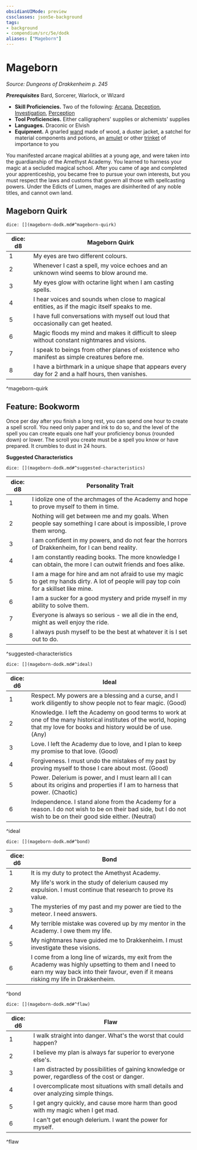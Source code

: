 ```yaml
---
obsidianUIMode: preview
cssclasses: json5e-background
tags:
- background
- compendium/src/5e/dodk
aliases: ["Mageborn"]
---
```

# Mageborn
*Source: Dungeons of Drakkenheim p. 245*  

***Prerequisites***  Bard,  Sorcerer,  Warlock, or  Wizard

- **Skill Proficiencies.** Two of the following: [Arcana](/Systems/5e/rules/skills.md#Arcana), [Deception](/Systems/5e/rules/skills.md#Deception), [Investigation](/Systems/5e/rules/skills.md#Investigation), [Perception](/Systems/5e/rules/skills.md#Perception)  
- **Tool Proficiencies.** Either calligraphers' supplies or alchemists' supplies  
- **Languages.** Draconic or Elvish  
- **Equipment.** A gnarled [wand](/Systems/5e/items/wand.md) made of wood, a duster jacket, a satchel for material components and potions, an [amulet](/Systems/5e/items/amulet.md) or other [trinket](/Systems/5e/items/trinket.md) of importance to you  

You manifested arcane magical abilities at a young age, and were taken into the guardianship of the Amethyst Academy. You learned to harness your magic at a secluded magical school. After you came of age and completed your apprenticeship, you became free to pursue your own interests, but you must respect the laws and customs that govern all those with spellcasting powers. Under the Edicts of Lumen, mages are disinherited of any noble titles, and cannot own land.

## Mageborn Quirk

`dice: [](mageborn-dodk.md#^mageborn-quirk)`

| dice: d8 | Mageborn Quirk |
|----------|----------------|
| 1 | My eyes are two different colours. |
| 2 | Whenever I cast a spell, my voice echoes and an unknown wind seems to blow around me. |
| 3 | My eyes glow with octarine light when I am casting spells. |
| 4 | I hear voices and sounds when close to magical entities, as if the magic itself speaks to me. |
| 5 | I have full conversations with myself out loud that occasionally can get heated. |
| 6 | Magic floods my mind and makes it difficult to sleep without constant nightmares and visions. |
| 7 | I speak to beings from other planes of existence who manifest as simple creatures before me. |
| 8 | I have a birthmark in a unique shape that appears every day for 2 and a half hours, then vanishes. |
^mageborn-quirk

## Feature: Bookworm

Once per day after you finish a long rest, you can spend one hour to create a spell scroll. You need only paper and ink to do so, and the level of the spell you can create equals one half your proficiency bonus (rounded down) or lower. The scroll you create must be a spell you know or have prepared. It crumbles to dust in 24 hours.

**Suggested Characteristics**

`dice: [](mageborn-dodk.md#^suggested-characteristics)`

| dice: d8 | Personality Trait |
|----------|-------------------|
| 1 | I idolize one of the archmages of the Academy and hope to prove myself to them in time. |
| 2 | Nothing will get between me and my goals. When people say something I care about is impossible, I prove them wrong. |
| 3 | I am confident in my powers, and do not fear the horrors of Drakkenheim, for I can bend reality. |
| 4 | I am constantly reading books. The more knowledge I can obtain, the more I can outwit friends and foes alike. |
| 5 | I am a mage for hire and am not afraid to use my magic to get my hands dirty. A lot of people will pay top coin for a skillset like mine. |
| 6 | I am a sucker for a good mystery and pride myself in my ability to solve them. |
| 7 | Everyone is always so serious - we all die in the end, might as well enjoy the ride. |
| 8 | I always push myself to be the best at whatever it is I set out to do. |
^suggested-characteristics

`dice: [](mageborn-dodk.md#^ideal)`

| dice: d6 | Ideal |
|----------|-------|
| 1 | Respect. My powers are a blessing and a curse, and I work diligently to show people not to fear magic. (Good) |
| 2 | Knowledge. I left the Academy on good terms to work at one of the many historical institutes of the world, hoping that my love for books and history would be of use. (Any) |
| 3 | Love. I left the Academy due to love, and I plan to keep my promise to that love. (Good) |
| 4 | Forgiveness. I must undo the mistakes of my past by proving myself to those I care about most. (Good) |
| 5 | Power. Delerium is power, and I must learn all I can about its origins and properties if I am to harness that power. (Chaotic) |
| 6 | Independence. I stand alone from the Academy for a reason. I do not wish to be on their bad side, but I do not wish to be on their good side either. (Neutral) |
^ideal

`dice: [](mageborn-dodk.md#^bond)`

| dice: d6 | Bond |
|----------|------|
| 1 | It is my duty to protect the Amethyst Academy. |
| 2 | My life's work in the study of delerium caused my expulsion. I must continue that research to prove its value. |
| 3 | The mysteries of my past and my power are tied to the meteor. I need answers. |
| 4 | My terrible mistake was covered up by my mentor in the Academy. I owe them my life. |
| 5 | My nightmares have guided me to Drakkenheim. I must investigate these visions. |
| 6 | I come from a long line of wizards, my exit from the Academy was highly upsetting to them and I need to earn my way back into their favour, even if it means risking my life in Drakkenheim. |
^bond

`dice: [](mageborn-dodk.md#^flaw)`

| dice: d6 | Flaw |
|----------|------|
| 1 | I walk straight into danger. What's the worst that could happen? |
| 2 | I believe my plan is always far superior to everyone else's. |
| 3 | I am distracted by possibilities of gaining knowledge or power, regardless of the cost or danger. |
| 4 | I overcomplicate most situations with small details and over analyzing simple things. |
| 5 | I get angry quickly, and cause more harm than good with my magic when I get mad. |
| 6 | I can't get enough delerium. I want the power for myself. |
^flaw